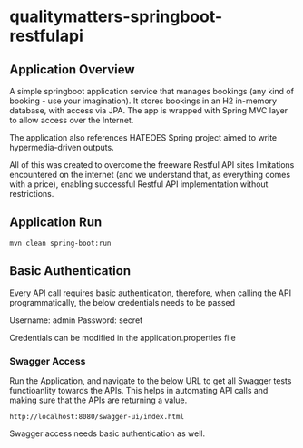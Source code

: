 # qualitymatters-springboot-restfulapi

## Application Overview
A simple springboot application service that manages bookings (any kind of booking - use your imagination).  It stores bookings in an H2 in-memory database, with access via JPA.  The app is wrapped with Spring MVC layer to allow access over the Internet.

The application also references HATEOES Spring project aimed to write hypermedia-driven outputs.

All of this was created to overcome the freeware Restful API sites limitations encountered on the internet (and we understand that, as everything comes with a price), enabling successful Restful API implementation without restrictions.

## Application Run

```terminal
mvn clean spring-boot:run
```

## Basic Authentication
Every API call requires basic authentication, therefore, when calling the API programmatically, the below credentials needs to be passed

Username: admin
Password: secret

Credentials can be modified in the application.properties file

### Swagger Access
Run the Application, and navigate to the below URL to get all Swagger tests functioanlity towards the APIs.  This helps in automating API calls and making sure that the APIs are returning a value. 

```terminal
http://localhost:8080/swagger-ui/index.html
```
Swagger access needs basic authentication as well.

